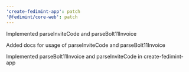 ```yaml
---
'create-fedimint-app': patch
'@fedimint/core-web': patch
---
```


Implemented parseInviteCode and parseBolt11Invoice

Added docs for usage of parseInviteCode and parseBolt11Invoice

Implemented parseBolt11Invoice and parseInviteCode in create-fedimint-app
